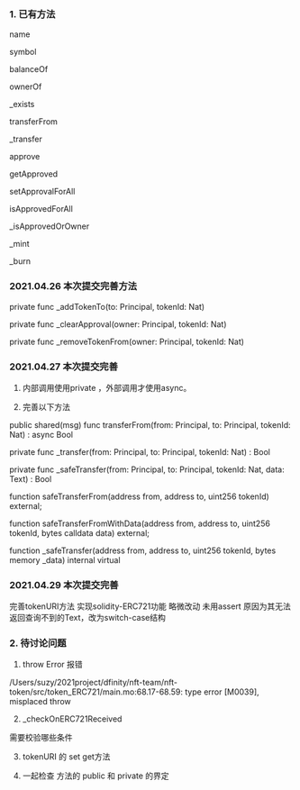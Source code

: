 
### 1. 已有方法

name

symbol

balanceOf

ownerOf

_exists

transferFrom

_transfer

approve

getApproved


setApprovalForAll

isApprovedForAll

_isApprovedOrOwner

_mint

_burn


### 2021.04.26 本次提交完善方法

private func _addTokenTo(to: Principal, tokenId: Nat) 

private func _clearApproval(owner: Principal, tokenId: Nat) 

private func _removeTokenFrom(owner: Principal, tokenId: Nat)


### 2021.04.27 本次提交完善

1. 内部调用使用private ，外部调用才使用async。

2. 完善以下方法

public shared(msg) func transferFrom(from: Principal, to: Principal, tokenId: Nat) : async Bool 

private func _transfer(from: Principal, to: Principal, tokenId: Nat) :  Bool 

private func _safeTransfer(from: Principal, to: Principal, tokenId: Nat, data: Text) :  Bool 

function safeTransferFrom(address from, address to, uint256 tokenId) external;

function safeTransferFromWithData(address from, address to, uint256 tokenId, bytes calldata data) external;

function _safeTransfer(address from, address to, uint256 tokenId, bytes memory _data) internal virtual

### 2021.04.29 本次提交完善
  完善tokenURI方法 实现solidity-ERC721功能 
  略微改动 未用assert 原因为其无法返回查询不到的Text，改为switch-case结构
  
### 2. 待讨论问题

1. throw Error 报错

/Users/suzy/2021project/dfinity/nft-team/nft-token/src/token_ERC721/main.mo:68.17-68.59: type error [M0039], misplaced throw

2. _checkOnERC721Received

需要校验哪些条件

3. tokenURI 的 set get方法  

4. 一起检查 方法的 public 和 private 的界定





